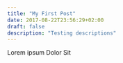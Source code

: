 ```yaml
---
title: "My First Post"
date: 2017-08-22T23:56:29+02:00
draft: false
description: "Testing descriptions"
---
```


Lorem ipsum Dolor Sit